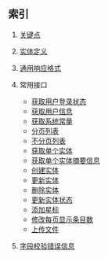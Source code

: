## 索引

1. [关键点]()
2. [实体定义]()
3. [通用响应格式]()
4. 常用接口
    - [获取用户登录状态]()
    - [获取用户信息]()
    - [获取系统常量]()
    - [分页列表]()
    - [不分页列表]()
    - [获取单个实体]()
    - [获取单个实体摘要信息]()
    - [创建实体]()
    - [更新实体]()
    - [删除实体]()
    - [更新实体状态]()
    - [添加星标]()
    - [修改每页显示条目数]()
    - [上传文件]()

5. [字段校验错误信息]()
